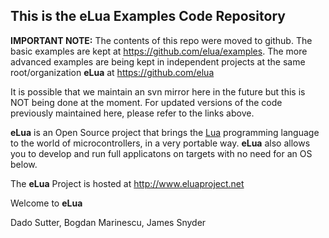 ## This is the eLua Examples Code Repository ##

**IMPORTANT NOTE:** The contents of this repo were moved to github. The basic examples are kept at https://github.com/elua/examples. The more advanced examples are being kept in independent projects at the same root/organization **eLua** at https://github.com/elua

It is possible that we maintain an svn mirror here in the future but this is NOT being done at the moment. For updated versions of the code previously maintained here, please refer to the links above.


**eLua** is an Open Source project that brings the [Lua](http://www.lua.org) programming language to the world of microcontrollers, in a very portable way. **eLua** also allows you to develop and run full applicatons on targets with no need for an OS below.

The **eLua** Project is hosted at http://www.eluaproject.net

Welcome to **eLua**

Dado Sutter, Bogdan Marinescu, James Snyder


